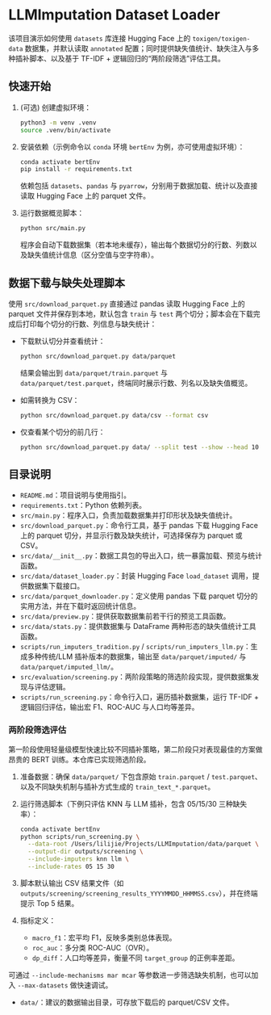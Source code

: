 # LLMImputation Dataset Loader

该项目演示如何使用 `datasets` 库连接 Hugging Face 上的 `toxigen/toxigen-data` 数据集，并默认读取 `annotated` 配置；同时提供缺失值统计、缺失注入与多种插补脚本、以及基于 TF-IDF + 逻辑回归的“两阶段筛选”评估工具。

## 快速开始

1. (可选) 创建虚拟环境：

   ```bash
   python3 -m venv .venv
   source .venv/bin/activate
   ```

2. 安装依赖（示例命令以 `conda` 环境 `bertEnv` 为例，亦可使用虚拟环境）：

   ```bash
   conda activate bertEnv
   pip install -r requirements.txt
   ```

   依赖包括 `datasets`、`pandas` 与 `pyarrow`，分别用于数据加载、统计以及直接读取 Hugging Face 上的 parquet 文件。

3. 运行数据概览脚本：

   ```bash
   python src/main.py
   ```

   程序会自动下载数据集（若本地未缓存），输出每个数据切分的行数、列数以及缺失值统计信息（区分空值与空字符串）。

## 数据下载与缺失处理脚本

使用 `src/download_parquet.py` 直接通过 pandas 读取 Hugging Face 上的 parquet 文件并保存到本地，默认包含 `train` 与 `test` 两个切分；脚本会在下载完成后打印每个切分的行数、列信息与缺失统计：

- 下载默认切分并查看统计：

  ```bash
  python src/download_parquet.py data/parquet
  ```

  结果会输出到 `data/parquet/train.parquet` 与 `data/parquet/test.parquet`，终端同时展示行数、列名以及缺失值概览。

- 如需转换为 CSV：

  ```bash
  python src/download_parquet.py data/csv --format csv
  ```

- 仅查看某个切分的前几行：

  ```bash
  python src/download_parquet.py data/ --split test --show --head 10
  ```

## 目录说明

- `README.md`：项目说明与使用指引。
- `requirements.txt`：Python 依赖列表。
- `src/main.py`：程序入口，负责加载数据集并打印形状及缺失值统计。
- `src/download_parquet.py`：命令行工具，基于 pandas 下载 Hugging Face 上的 parquet 切分，并显示行数及缺失统计，可选择保存为 parquet 或 CSV。
- `src/data/__init__.py`：数据工具包的导出入口，统一暴露加载、预览与统计函数。
- `src/data/dataset_loader.py`：封装 Hugging Face `load_dataset` 调用，提供数据集下载接口。
- `src/data/parquet_downloader.py`：定义使用 pandas 下载 parquet 切分的实用方法，并在下载时返回统计信息。
- `src/data/preview.py`：提供获取数据集前若干行的预览工具函数。
- `src/data/stats.py`：提供数据集与 DataFrame 两种形态的缺失值统计工具函数。
- `scripts/run_imputers_tradition.py` / `scripts/run_imputers_llm.py`：生成多种传统/LLM 插补版本的数据集，输出至 `data/parquet/imputed/` 与 `data/parquet/imputed_llm/`。
- `src/evaluation/screening.py`：两阶段策略的筛选阶段实现，提供数据集发现与评估逻辑。
- `scripts/run_screening.py`：命令行入口，遍历插补数据集，运行 TF-IDF + 逻辑回归评估，输出宏 F1、ROC-AUC 与人口均等差异。
### 两阶段筛选评估

第一阶段使用轻量级模型快速比较不同插补策略，第二阶段只对表现最佳的方案做昂贵的 BERT 训练。本仓库已实现筛选阶段。

1. 准备数据：确保 `data/parquet/` 下包含原始 `train.parquet` / `test.parquet`、以及不同缺失机制与插补方式生成的 `train_text_*.parquet`。
2. 运行筛选脚本（下例只评估 KNN 与 LLM 插补，包含 05/15/30 三种缺失率）：

   ```bash
   conda activate bertEnv
   python scripts/run_screening.py \
     --data-root /Users/lilijie/Projects/LLMImputation/data/parquet \
     --output-dir outputs/screening \
     --include-imputers knn llm \
     --include-rates 05 15 30
   ```

3. 脚本默认输出 CSV 结果文件（如 `outputs/screening/screening_results_YYYYMMDD_HHMMSS.csv`），并在终端提示 Top 5 结果。
4. 指标定义：
   - `macro_f1`：宏平均 F1，反映多类别总体表现。
   - `roc_auc`：多分类 ROC-AUC（OVR）。
   - `dp_diff`：人口均等差异，衡量不同 `target_group` 的正例率差距。

可通过 `--include-mechanisms mar mcar` 等参数进一步筛选缺失机制，也可以加入 `--max-datasets` 做快速调试。
- `data/`：建议的数据输出目录，可存放下载后的 parquet/CSV 文件。
